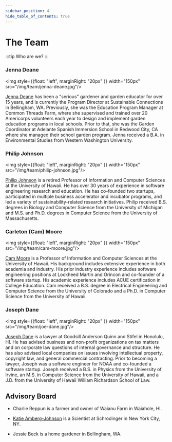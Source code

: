 ```yaml
---
sidebar_position: 4
hide_table_of_contents: true
---
```


# The Team

:::tip Who are we?
:::

### Jenna Deane

<img style={{float: "left", marginRight: "20px" }} width="150px" src="/img/team/jenna-deane.jpg"/> 

[Jenna Deane](https://www.linkedin.com/in/jenna-deane-36439362/) has been a "serious" gardener and garden educator for over 15 years, and is currently the Program Director at Sustainable Connections in Bellingham, WA. Previously, she was the Education Program Manager at Common Threads Farm, where she supervised and trained over 20 Americorps volunteers each year to design and implement garden education programs in local schools.  Prior to that, she was the Garden Coordinator at Adelante Spanish Immersion School in Redwood City, CA where she managed their school garden program.  Jenna received a B.A. in Environmental Studies from Western Washington University.

<div style={{clear:"both"}}></div>

###  Philip Johnson

<img style={{float: "left", marginRight: "20px" }} width="150px" src="/img/team/philip-johnson.jpg"/> 

[Philip Johnson](https://www.linkedin.com/in/philipmjohnson/) is a retired Professor of Information and Computer Sciences at the University of Hawaii. He has over 30 years of experience in software engineering research and education. He has co-founded two startups, participated in multiple business accelerator and incubator programs, and led a variety of sustainability-related research initiatives. Philip received B.S. degrees in Biology and Computer Science from the University of Michigan and M.S. and Ph.D. degrees in Computer Science from the University of Massachusetts.

<div style={{clear:"both"}}></div>

###  Carleton (Cam) Moore

<img style={{float: "left", marginRight: "20px" }} width="150px" src="/img/team/cam-moore.jpg"/>

[Cam Moore](https://www.linkedin.com/in/cam-moore-9a5213/) is a Professor of Information and Computer Sciences at the University of Hawaii. His background includes extensive experience in both academia and industry. His prior industry experience includes software engineering positions at Lockheed Martin and Orincon and co-founder of a software startup. His academic experience includes ACUE certification in College Education. Cam received a B.S. degree in Electrical Engineering and Computer Science from the University of Colorado and a Ph.D. in Computer Science from the University of Hawaii.

<div style={{clear:"both"}}></div>

### Joseph Dane

<img style={{float: "left", marginRight: "20px" }} width="150px" src="/img/team/joe-dane.jpg"/>

[Joseph Dane](https://www.linkedin.com/in/joseph-dane-09bb853/) is a lawyer at Goodsill Anderson Quinn and Stifel in Honolulu, HI. He has advised business and non-profit organizations on tax matters and on corporate law questions of internal governance and structure. He has also advised local companies on issues involving intellectual property, copyright law, and general commercial contracting. Prior to becoming a lawyer, Joseph was a software engineer for NOAA and co-founded a software startup.  Joseph received a B.S. in Physics from the University of Irvine, an M.S. in Computer Science from the University of Hawaii, and a J.D. from the University of Hawaii William Richardson School of Law. 


## Advisory Board

* Charlie Reppun is a farmer and owner of Waianu Farm in Waiahole, HI.

* [Katie Amberg-Johnson](https://www.linkedin.com/in/katieambergjohnson/) is a Scientist at Schrodinger in New York City, NY. 

* Jessie Beck is a home gardener in Bellingham, WA.
